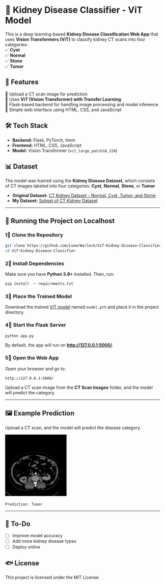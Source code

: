 # 🧪 Kidney Disease Classifier - ViT Model  

This is a deep learning-based **Kidney Disease Classification Web App** that uses **Vision Transformers (ViT)** to classify kidney CT scans into four categories:  
✅ **Cyst**  
✅ **Normal**  
✅ **Stone**  
✅ **Tumor**  

## 📌 Features  
🔹 Upload a CT scan image for prediction  
🔹 Uses **ViT (Vision Transformer) with Transfer Learning**  
🔹 Flask-based backend for handling image processing and model inference  
🔹 Simple web interface using HTML, CSS, and JavaScript  

## 🛠️ Tech Stack  
- **Backend:** Flask, PyTorch, timm  
- **Frontend:** HTML, CSS, JavaScript  
- **Model:** Vision Transformer (`vit_large_patch16_224`)  

## 📊 Dataset  
The model was trained using the **Kidney Disease Dataset**, which consists of CT images labeled into four categories: **Cyst**, **Normal**, **Stone**, or **Tumor**  
- **Original Dataset:** [CT Kidney Dataset - Normal, Cyst, Tumor, and Stone](https://www.kaggle.com/datasets/nazmul0087/ct-kidney-dataset-normal-cyst-tumor-and-stone)  
- **My Dataset:** [Subset of CT Kidney Dataset](https://drive.google.com/drive/folders/1ukYvNvMWhC8kzYSDqhQ-K04wQUE6M5Jp?usp=drive_link)
---  

## 🚀 Running the Project on Localhost  

### 1⃣ Clone the Repository  
```bash
git clone https://github.com/LonerWarlock/ViT-Kidney-Disease-Classifier.git
cd ViT-Kidney-Disease-Classifier
```

### 2⃣ Install Dependencies  
Make sure you have **Python 3.8+** installed. Then, run:  
```bash
pip install -r requirements.txt
```

### 3⃣ Place the Trained Model  
Download the trained [ViT model](https://drive.google.com/drive/folders/1Pu6pmwZRnEceOHVdMp3OyC4OKHv3Lqzp?usp=sharing) named `model.pth` and place it in the project directory.  

### 4⃣ Start the Flask Server  
```bash
python app.py
```
By default, the app will run on **http://127.0.0.1:5000/**.  

### 5⃣ Open the Web App  
Open your browser and go to:  
```
http://127.0.0.1:5000/
```
Upload a CT scan image from the **CT Scan Images** folder, and the model will predict the category.

---  

## 🖼️ Example Prediction  
Upload a CT scan, and the model will predict the disease category.  

<img src="CT_Scan_Images/T1.jpg" width="200" />   

``` Prediction: Tumor ```

---  

## 📌 To-Do  
- [ ] Improve model accuracy  
- [ ] Add more kidney disease types  
- [ ] Deploy online  

## 🐟 License  
This project is licensed under the MIT License.  
